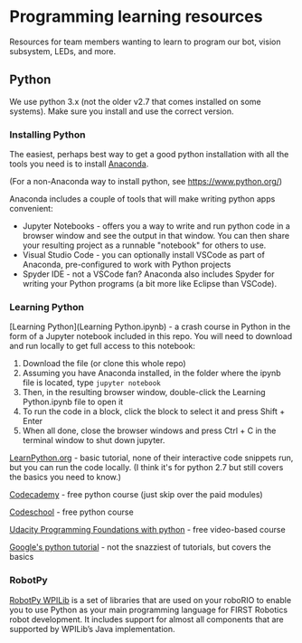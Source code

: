 # Programming learning resources

Resources for team members wanting to learn to program our bot, vision subsystem, LEDs, and more.

## Python

We use python 3.x (not the older v2.7 that comes installed on some systems). Make sure you install and use the correct version.

### Installing Python

The easiest, perhaps best way to get a good python installation with all the tools you need is to install [Anaconda](https://www.anaconda.com/download/).

(For a non-Anaconda way to install python, see https://www.python.org/)

Anaconda includes a couple of tools that will make writing python apps convenient:

* Jupyter Notebooks - offers you a way to write and run python code in a browser window and see the output in that window. You can then share your resulting project as a runnable "notebook" for others to use.
* Visual Studio Code - you can optionally install VSCode as part of Anaconda, pre-configured to work with Python projects
* Spyder IDE - not a VSCode fan? Anaconda also includes Spyder for writing your Python programs (a bit more like Eclipse than VSCode). 


### Learning Python

[Learning Python](Learning Python.ipynb) - a crash course in Python in the form of a Jupyter notebook included in this repo. You will need to download and run locally to get full access to this notebook:

1. Download the file (or clone this whole repo)
2. Assuming you have Anaconda installed, in the folder where the ipynb file is located, type `jupyter notebook`
3. Then, in the resulting browser window, double-click the Learning Python.ipynb file to open it
4. To run the code in a block, click the block to select it and press Shift + Enter
5. When all done, close the browser windows and press Ctrl + C in the terminal window to shut down jupyter.

[LearnPython.org](https://www.learnpython.org/) - basic tutorial, none of their interactive code snippets run, but you can run the code locally. (I think it's for python 2.7 but still covers the basics you need to know.)

[Codecademy](https://www.codecademy.com/learn/learn-python) - free python course (just skip over the paid modules)

[Codeschool](https://www.codeschool.com/courses/try-python) - free python course

[Udacity Programming Foundations with python](https://www.udacity.com/course/programming-foundations-with-python--ud036) - free video-based course

[Google's python tutorial](https://developers.google.com/edu/python/) - not the snazziest of tutorials, but covers the basics

### RobotPy 

[RobotPy WPILib](http://robotpy.readthedocs.io/en/stable/getting_started.html) is a set of libraries that are used on your roboRIO to enable you to use Python as your main programming language for FIRST Robotics robot development. It includes support for almost all components that are supported by WPILib’s Java implementation.
